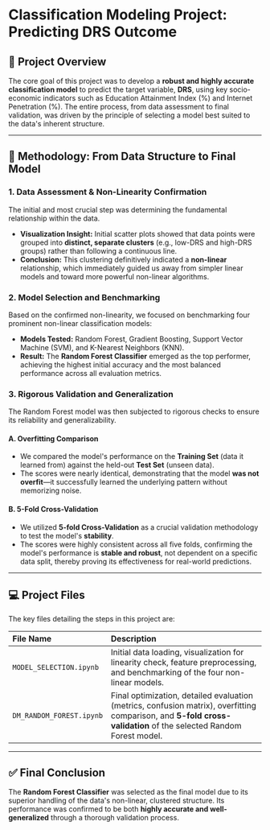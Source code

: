 

# Classification Modeling Project: Predicting DRS Outcome

## 🎯 Project Overview

The core goal of this project was to develop a **robust and highly accurate classification model** to predict the target variable, **DRS**, using key socio-economic indicators such as Education Attainment Index (%) and Internet Penetration (%). The entire process, from data assessment to final validation, was driven by the principle of selecting a model best suited to the data's inherent structure.

---

## 🔎 Methodology: From Data Structure to Final Model

### 1. Data Assessment & Non-Linearity Confirmation

The initial and most crucial step was determining the fundamental relationship within the data.

* **Visualization Insight:** Initial scatter plots showed that data points were grouped into **distinct, separate clusters** (e.g., low-DRS and high-DRS groups) rather than following a continuous line.
* **Conclusion:** This clustering definitively indicated a **non-linear** relationship, which immediately guided us away from simpler linear models and toward more powerful non-linear algorithms.

### 2. Model Selection and Benchmarking

Based on the confirmed non-linearity, we focused on benchmarking four prominent non-linear classification models:

* **Models Tested:** Random Forest, Gradient Boosting, Support Vector Machine (SVM), and K-Nearest Neighbors (KNN).
* **Result:** The **Random Forest Classifier** emerged as the top performer, achieving the highest initial accuracy and the most balanced performance across all evaluation metrics.

### 3. Rigorous Validation and Generalization

The Random Forest model was then subjected to rigorous checks to ensure its reliability and generalizability.

#### **A. Overfitting Comparison**
* We compared the model's performance on the **Training Set** (data it learned from) against the held-out **Test Set** (unseen data).
* The scores were nearly identical, demonstrating that the model **was not overfit**—it successfully learned the underlying pattern without memorizing noise.

#### **B. 5-Fold Cross-Validation**
* We utilized **5-fold Cross-Validation** as a crucial validation methodology to test the model's **stability**.
* The scores were highly consistent across all five folds, confirming the model's performance is **stable and robust**, not dependent on a specific data split, thereby proving its effectiveness for real-world predictions.

---

## 💻 Project Files

The key files detailing the steps in this project are:

| File Name | Description |
| :--- | :--- |
| `MODEL_SELECTION.ipynb` | Initial data loading, visualization for linearity check, feature preprocessing, and benchmarking of the four non-linear models. |
| `DM_RANDOM_FOREST.ipynb` | Final optimization, detailed evaluation (metrics, confusion matrix), overfitting comparison, and **5-fold cross-validation** of the selected Random Forest model. |

---

## ✅ Final Conclusion

The **Random Forest Classifier** was selected as the final model due to its superior handling of the data's non-linear, clustered structure. Its performance was confirmed to be both **highly accurate and well-generalized** through a thorough validation process.
